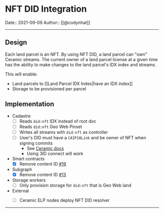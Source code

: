 # NFT DID Integration
Date:: 2021-09-09
Author:: [[@codynhat]]

---

## Design
Each land parcel is an NFT. By using NFT DID, a land parcel can "own" Ceramic streams. The current owner of a land parcel license at a given time has the ability to make changes to the land parcel's IDX index and streams.

This will enable:
- Land parcels to [[Land Parcel IDX Index|have an IDX index]]
- Storage to be provisioned per parcel

## Implementation
- Cadastre
	- [ ] Reads `did:nft` IDX instead of root doc
	- [ ] Reads `did:nft` Geo Web Pinset
	- [ ] Writes all streams with `did:nft` as controller
	- [ ] User's DID must have a `CAIP10Link` and be owner of NFT when signing commits
		- See [Ceramic docs][1]
		- Using 3ID connect will work
- Smart contracts
	- [x] Remove content ID [#19](https://github.com/Geo-Web-Project/core-contracts/pull/19)
- Subgraph
	- [x] Remove content ID [#13](https://github.com/Geo-Web-Project/geo-web-subgraph/pull/13)
- Storage workers
	- [ ] Only provision storage for `did:nft` that is Geo Web land
- External
	- [ ] Ceramic ELP nodes deploy NFT DID resolver


---
[1]: https://developers.ceramic.network/authentication/nft-did/method/